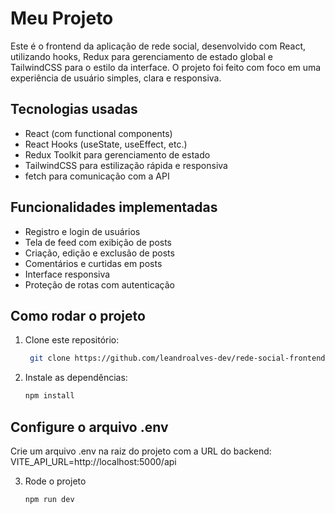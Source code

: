 # Meu Projeto

Este é o frontend da aplicação de rede social, desenvolvido com React, utilizando hooks, Redux para gerenciamento de estado global e TailwindCSS para o estilo da interface. O projeto foi feito com foco em uma experiência de usuário simples, clara e responsiva.

## Tecnologias usadas

-  React (com functional components)
-  React Hooks (useState, useEffect, etc.)
-  Redux Toolkit para gerenciamento de estado
-  TailwindCSS para estilização rápida e responsiva
-  fetch para comunicação com a API

## Funcionalidades implementadas

-  Registro e login de usuários
-  Tela de feed com exibição de posts
-  Criação, edição e exclusão de posts
-  Comentários e curtidas em posts
-  Interface responsiva
-  Proteção de rotas com autenticação

## Como rodar o projeto

1. Clone este repositório:
   ```bash
    git clone https://github.com/leandroalves-dev/rede-social-frontend.git

2. Instale as dependências:
   ```bash
   npm install

## Configure o arquivo .env

Crie um arquivo .env na raiz do projeto com a URL do backend:
VITE_API_URL=http://localhost:5000/api

3. Rode o projeto
    ```bash
    npm run dev
